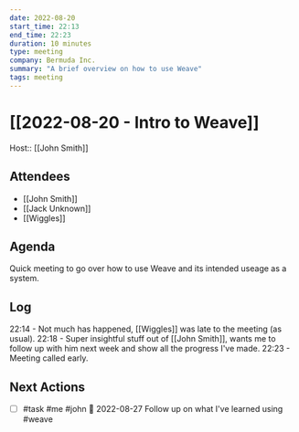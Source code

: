 ```yaml
---
date: 2022-08-20
start_time: 22:13
end_time: 22:23
duration: 10 minutes
type: meeting
company: Bermuda Inc.
summary: "A brief overview on how to use Weave"
tags: meeting
---
```

# [[2022-08-20 - Intro to Weave]]
Host:: [[John Smith]]

## Attendees
- [[John Smith]]
- [[Jack Unknown]]
- [[Wiggles]]

## Agenda

Quick meeting to go over how to use Weave and its intended useage as a system.

## Log

22:14 - Not much has happened, [[Wiggles]] was late to the meeting (as usual).
22:18 - Super insightful stuff out of [[John Smith]], wants me to follow up with him next week and show all the progress I've made.
22:23 - Meeting called early.

## Next Actions

- [ ] #task #me #john 📅 2022-08-27 Follow up on what I've learned using #weave